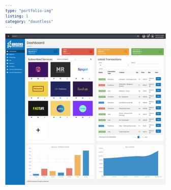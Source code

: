 ```yaml
---
type: "portfolio-img"
listing: 1
category: "dauntless"
---
```


![Dauntless dashboard](dashboard-dauntless.png)
